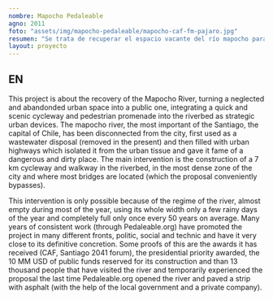 ```yaml
---
nombre: Mapocho Pedaleable
agno: 2011
foto: "assets/img/mapocho-pedaleable/mapocho-caf-fm-pajaro.jpg"
resumen: "Se trata de recuperar el espacio vacante del río mapocho para transformarlo en un parque urbano"
layout: proyecto
---
```


## EN

This project is about the recovery of the Mapocho River, turning a neglected and abandonded urban space into a public one, integrating a quick and scenic cycleway and pedestrian promenade into the riverbed as strategic urban devices. The mapocho river, the most important of the Santiago, the capital of Chile, has been disconnected from the city, first used as a wastewater disposal (removed in the present) and then filled with urban highways which isolated it from the urban tissue and gave it fame of a dangerous and dirty place. The main intervention is the construction of a 7 km cycleway and walkway in the riverbed, in the most dense zone of the city and where most bridges are located (which the proposal conveniently bypasses).

This intervention is only possible because of the regime of the river, almost empty during most of the year, using its whole width only a few rainy days of the year and completely full only once every 50 years on average.
Many years of consistent work (through Pedaleable.org) have promoted the project in many different fronts, politic, social and technic and have it very close to its definitive concretion. Some proofs of this are the awards it has received (CAF, Santiago 2041 forum), the presidential priority awarded, the 10 MM USD of public funds reserved for its construction and than 13 thousand people that have visited the river and temporarily experienced the proposal the last time Pedaleable.org opened the river and paved a strip with asphalt (with the help of the local government and a private company).

